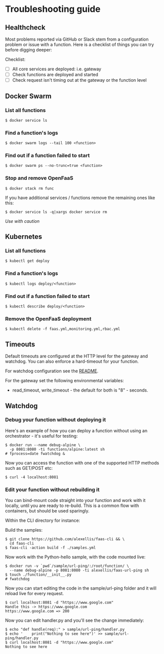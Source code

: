 # Troubleshooting guide

## Healthcheck

Most problems reported via GitHub or Slack stem from a configuration problem or issue with a function. Here is a checklist of things you can try before digging deeper:

Checklist:
* [ ] All core services are deployed: i.e. gateway
* [ ] Check functions are deployed and started
* [ ] Check request isn't timing out at the gateway or the function level

## Docker Swarm

### List all functions

```
$ docker service ls
```

### Find a function's logs

```
$ docker swarm logs --tail 100 <function>
```

### Find out if a function failed to start

```
$ docker swarm ps --no-trunc=true <function>
```

### Stop and remove OpenFaaS

```
$ docker stack rm func
```

If you have additional services / functions remove the remaining ones like this:

```
$ docker service ls -q|xargs docker service rm
```

*Use with caution*

## Kubernetes

### List all functions

```
$ kubectl get deploy
```

### Find a function's logs

```
$ kubectl logs deploy/<function>
```

### Find out if a function failed to start

```
$ kubectl describe deploy/<function>
```

### Remove the OpenFaaS deployment

```
$ kubectl delete -f faas.yml,monitoring.yml,rbac.yml
```

## Timeouts

Default timeouts are configured at the HTTP level for the gateway and watchdog. You can also enforce a hard-timeout for your function.

For watchdog configuration see the [README](https://github.com/openfaas/faas/tree/master/watchdog).

For the gateway set the following environmental variables:

* read_timeout, write_timeout - the default for both is "8" - seconds.

## Watchdog

### Debug your function without deploying it

Here's an example of how you can deploy a function without using an orchestrator - it's useful for testing:

```
$ docker run --name debug-alpine \
  -p 8081:8080 -ti functions/alpine:latest sh
# fprocess=date fwatchdog &
```

Now you can access the function with one of the supported HTTP methods such as GET/POST etc:

```
$ curl -4 localhost:8081
```

### Edit your function without rebuilding it

You can bind-mount code straight into your function and work with it locally, until you are ready to re-build. This is a common flow with containers, but should be used sparingly.

Within the CLI directory for instance:

Build the samples:

```
$ git clone https://github.com/alexellis/faas-cli && \
  cd faas-cli
$ faas-cli -action build -f ./samples.yml
```

Now work with the Python-hello sample, with the code mounted live:

```
$ docker run -v `pwd`/sample/url-ping/:/root/function/ \
  --name debug-alpine -p 8081:8080 -ti alexellis/faas-url-ping sh
$ touch ./function/__init__.py
# fwatchdog
```

Now you can start editing the code in the sample/url-ping folder and it will reload live for every request.

```
$ curl localhost:8081 -d "https://www.google.com"
Handle this -> https://www.google.com
https://www.google.com => 200
```

Now you can edit handler.py and you'll see the change immediately:

```
$ echo "def handle(req):" > sample/url-ping/handler.py
$ echo '    print("Nothing to see here")' >> sample/url-ping/handler.py
$ curl localhost:8081 -d "https://www.google.com"
Nothing to see here
```
